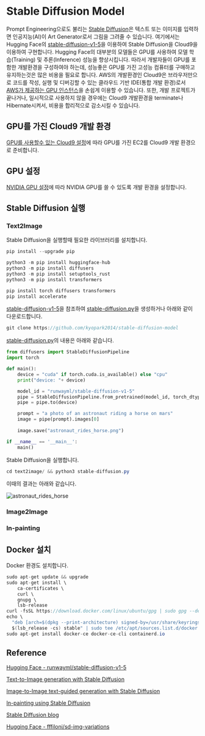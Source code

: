 # Stable Diffusion Model

Prompt Engineering으로도 불리는 [Stable Diffusion](https://stability.ai/blog/stable-diffusion-public-release)은 텍스트 또는 이미지를 입력하면 인공지능(AI)이 Art Generator로서 그림을 그려줄 수 있습니다. 여기에서는 Hugging Face의 [stable-diffusion-v1-5](https://huggingface.co/runwayml/stable-diffusion-v1-5)을 이용하여 Stable Diffusion을 Cloud9을 이용하여 구현합니다. Hugging Face의 대부분의 모델들은 GPU를 사용하여 모델 학습(Training) 및 추론(Inference) 성능을 향상시킵니다. 따라서 개발자들이 GPU를 포함한 개발환경을 구성하여야 하는데, 성능좋은 GPU를 가진 고성능 컴퓨터를 구매하고 유지하는것은 많은 비용을 필요로 합니다. AWS의 개발환경인 Cloud9은 브라우저만으로 코드를 작성, 실행 및 디버깅할 수 있는 클라우드 기반 IDE(통합 개발 환경)로서 [AWS가 제공하는 GPU 인스턴스](https://docs.aws.amazon.com/ko_kr/dlami/latest/devguide/gpu.html)을 손쉽게 이용할 수 있습니다. 또한, 개발 프로젝트가 끝나거나, 일시적으로 사용하지 않을 경우에는 Cloud9 개발환경을 terminate나 Hibernate시켜서, 비용을 합리적으로 감소시킬 수 있습니다.


## GPU를 가진 Cloud9 개발 환경  

[GPU를 사용할수 있는 Cloud9 설정](https://github.com/kyopark2014/stable-diffusion-model/blob/main/cloud9-gpu.md)에 따라 GPU를 가진 EC2를 Cloud9 개발 환경으로 준비합니다.

## GPU 설정

[NVIDIA GPU 설정](https://github.com/kyopark2014/stable-diffusion-model/blob/main/nvidia-gpu.md)에 따라 NVIDIA GPU를 쓸 수 있도록 개발 환경을 설정합니다. 


## Stable Diffusion 실행

### Text2Image

Stable Diffusion을 실행할때 필요한 라이브러리를 설치합니다. 

```java
pip install --upgrade pip

python3 -m pip install huggingface-hub
python3 -m pip install diffusers
python3 -m pip install setuptools_rust
python3 -m pip install transformers
```

```java
pip install torch diffusers transformers 
pip install accelerate
```

[stable-diffusion-v1-5](https://huggingface.co/runwayml/stable-diffusion-v1-5)을 참조하여 [stable-diffusion.py](https://github.com/kyopark2014/stable-diffusion-model/blob/main/text2image/stable-diffusion.py)을 생성하거나 아래와 같이 다운로드합니다.

```java
git clone https://github.com/kyopark2014/stable-diffusion-model
```

[stable-diffusion.py](https://github.com/kyopark2014/stable-diffusion-model/blob/main/text2image/stable-diffusion.py)의 내용은 아래와 같습니다. 

```python
from diffusers import StableDiffusionPipeline
import torch

def main():
    device = "cuda" if torch.cuda.is_available() else "cpu"
    print("device: "+ device)

    model_id = "runwayml/stable-diffusion-v1-5"
    pipe = StableDiffusionPipeline.from_pretrained(model_id, torch_dtype=torch.float16)
    pipe = pipe.to(device)

    prompt = "a photo of an astronaut riding a horse on mars"
    image = pipe(prompt).images[0]  
        
    image.save("astronaut_rides_horse.png")

if __name__ == '__main__':
    main()
```

Stable Diffusion을 실행합니다. 

```java
cd text2image/ && python3 stable-diffusion.py
```

이때의 결과는 아래와 같습니다.

![astronaut_rides_horse](https://user-images.githubusercontent.com/52392004/216675578-137efd06-7c39-419d-a37b-ac3ca274f601.png)

### Image2Image

### In-painting



## Docker 설치

Docker 환경도 설치합니다.

```java
sudo apt-get update && upgrade
sudo apt-get install \
    ca-certificates \
    curl \
    gnupg \
    lsb-release
curl -fsSL https://download.docker.com/linux/ubuntu/gpg | sudo gpg --dearmor -o /usr/share/keyrings/docker-archive-keyring.gpg
echo \
  "deb [arch=$(dpkg --print-architecture) signed-by=/usr/share/keyrings/docker-archive-keyring.gpg] https://download.docker.com/linux/ubuntu \
  $(lsb_release -cs) stable" | sudo tee /etc/apt/sources.list.d/docker.list > /dev/null
sudo apt-get install docker-ce docker-ce-cli containerd.io
```


## Reference

[Hugging Face - runwayml/stable-diffusion-v1-5](https://huggingface.co/runwayml/stable-diffusion-v1-5)


[Text-to-Image generation with Stable Diffusion](https://github.com/huggingface/diffusers#text-to-image-generation-with-stable-diffusion)

[Image-to-Image text-guided generation with Stable Diffusion](https://github.com/huggingface/diffusers#image-to-image-text-guided-generation-with-stable-diffusion)

[In-painting using Stable Diffusion](https://github.com/huggingface/diffusers#in-painting-using-stable-diffusion)


[Stable Diffusion blog](https://huggingface.co/blog/stable_diffusion)

[Hugging Face - fffiloni/sd-img-variations](https://huggingface.co/spaces/fffiloni/sd-img-variations)
